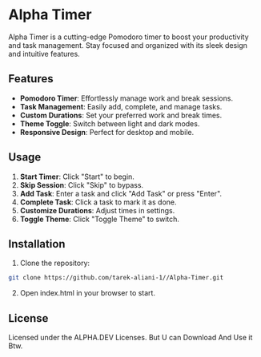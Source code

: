 # Alpha Timer

Alpha Timer is a cutting-edge Pomodoro timer to boost your productivity and task management. Stay focused and organized with its sleek design and intuitive features.

## Features

- **Pomodoro Timer**: Effortlessly manage work and break sessions.
- **Task Management**: Easily add, complete, and manage tasks.
- **Custom Durations**: Set your preferred work and break times.
- **Theme Toggle**: Switch between light and dark modes.
- **Responsive Design**: Perfect for desktop and mobile.

## Usage

1. **Start Timer**: Click "Start" to begin.
2. **Skip Session**: Click "Skip" to bypass.
3. **Add Task**: Enter a task and click "Add Task" or press "Enter".
4. **Complete Task**: Click a task to mark it as done.
5. **Customize Durations**: Adjust times in settings.
6. **Toggle Theme**: Click "Toggle Theme" to switch.

## Installation

1. Clone the repository:
```sh
git clone https://github.com/tarek-aliani-1//Alpha-Timer.git
```
2. Open index.html in your browser to start.

## License
Licensed under the ALPHA.DEV Licenses. But U can Download And Use it Btw.
